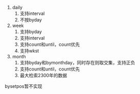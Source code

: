 1. daily
   1. 支持interval
   2. 不按byday
2. week
   1. 支持byday
   2. 支持interval
   3. 支持count和until，count优先
   4. 支持wkst
3. month
   1. 支持byday和bymonthday，同时存在则取交集，支持正负
   2. 支持count和until，count优先
   3. 最大检索2300年的数据


bysetpos暂不实现
